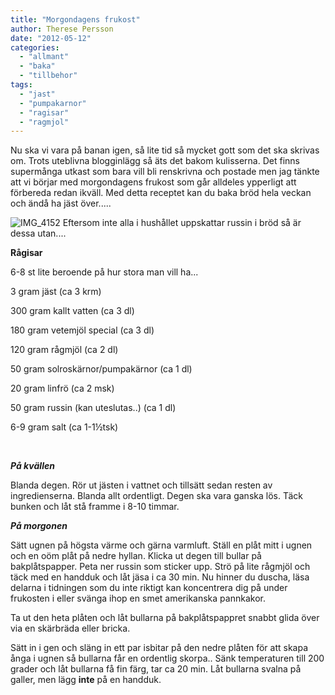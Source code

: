 ```yaml
---
title: "Morgondagens frukost"
author: Therese Persson
date: "2012-05-12"
categories: 
  - "allmant"
  - "baka"
  - "tillbehor"
tags: 
  - "jast"
  - "pumpakarnor"
  - "ragisar"
  - "ragmjol"
---
```


Nu ska vi vara på banan igen, så lite tid så mycket gott som det ska skrivas om. Trots uteblivna blogginlägg så äts det bakom kulisserna. Det finns supermånga utkast som bara vill bli renskrivna och postade men jag tänkte att vi börjar med morgondagens frukost som går alldeles ypperligt att förbereda redan ikväll. Med detta receptet kan du baka bröd hela veckan och ändå ha jäst över.....

![](/static/img/IMG_4152-1024x682.jpg "IMG_4152")
Eftersom inte alla i hushållet uppskattar russin i bröd så är dessa utan....

**Rågisar**

6-8 st lite beroende på hur stora man vill ha...

3 gram jäst (ca 3 krm)

300 gram kallt vatten (ca 3 dl)

180 gram vetemjöl special (ca 3 dl)

120 gram rågmjöl (ca 2 dl)

50 gram solroskärnor/pumpakärnor (ca 1 dl)

20 gram linfrö (ca 2 msk)

50 gram russin (kan uteslutas..) (ca 1 dl)

6-9 gram salt (ca 1-1½tsk)

 

_**På kvällen**_

Blanda degen. Rör ut jästen i vattnet och tillsätt sedan resten av ingredienserna. Blanda allt ordentligt. Degen ska vara ganska lös. Täck bunken och låt stå framme i 8-10 timmar.

_**På morgonen**_

Sätt ugnen på högsta värme och gärna varmluft. Ställ en plåt mitt i ugnen och en oöm plåt på nedre hyllan. Klicka ut degen till bullar på bakplåtspapper. Peta ner russin som sticker upp. Strö på lite rågmjöl och täck med en handduk och låt jäsa i ca 30 min. Nu hinner du duscha, läsa delarna i tidningen som du inte riktigt kan koncentrera dig på under frukosten i eller svänga ihop en smet amerikanska pannkakor.

Ta ut den heta plåten och låt bullarna på bakplåtspappret snabbt glida över via en skärbräda eller bricka.

Sätt in i gen och släng in ett par isbitar på den nedre plåten för att skapa ånga i ugnen så bullarna får en ordentlig skorpa.. Sänk temperaturen till 200 grader och låt bullarna få fin färg, tar ca 20 min. Låt bullarna svalna på galler, men lägg **inte** på en handduk.
